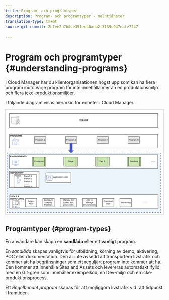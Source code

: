 ```yaml
---
title: Program- och programtyper
description: Program- och programtyper - molntjänster
translation-type: tm+mt
source-git-commit: 2b7ee2b7b0ce351ed48aeb2f3135c947eafe7247

---
```



# Program och programtyper {#understanding-programs}

I Cloud Manager har du klientorganisationen högst upp som kan ha flera program inuti.  Varje program får inte innehålla mer än en produktionsmiljö och flera icke-produktionsmiljöer.

I följande diagram visas hierarkin för enheter i Cloud Manager.

![](assets/program_types.png)

## Programtyper {#program-types}

En användare kan skapa en **sandlåda** eller ett **vanligt** program.

En *sandlåda* skapas vanligtvis för utbildning, körning av demo, aktivering, POC eller dokumentation. Den är inte avsedd att transportera livstrafik och kommer att ha begränsningar som ett reguljärt program inte kommer att ha. Den kommer att innehålla Sites and Assets och levereras automatiskt ifylld med en Git-gren som innehåller exempelkod, en Dev-miljö och en icke-produktionsprocess.

Ett *Regelbundet program* skapas för att möjliggöra livstrafik vid rätt tidpunkt i framtiden.